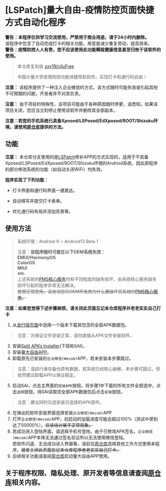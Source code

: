 #  [LSPatch]量大自由-疫情防控页面快捷方式自动化程序

**警告：本程序仅供学习交流使用，严禁用于商业用途，请于24小时内删除。**<br>
该程序中包含了自动完成打卡的相关功能，用意是减少重复劳动，提高效率。<br>
**警告：疫情防控人人有责，您不应该使用此功能瞒报健康信息甚至归咎于该软件的使用。**

> 本仓库复刻自 [zxy19/cjluFree](https://github.com/zxy19/cjluFree)

> 中国计量大学疫情防控功能快捷导航软件。实现打卡和通行码自由！

**注意：** 该程序提供了一种注入企业微信的方式，该方式随时可能失效或引起其他不可预期的问题，开发者并不对其负责。

**注意：** 由于项目的特殊性，该项目可能由于各种原因随时停更，请悉知。如果该项目关闭，您应当立刻停止使用该软件并删除其全部副本。

**注意：若您的手机系统已具备Xposed/LSPosed/EdXposed/ROOT/Shizuku环境，请使用[原仓库](https://github.com/zxy19/cjluFree)提供的方法。**

## 功能

**注意：** 本仓库分支使用的是[LSPatch](https://github.com/LSPosed/LSPatch)修补APP的方式实现的，适用于不具备Xposed/LSPosed/EdXposed/ROOT/Shizuku环境的Android系统，因此原程序的部分修改系统的功能（如自动关闭WiFi）均失效。

**程序实现了下列功能：**

+ 打卡界面和通行码界面一键直达。

+ 自动填写并提交打卡表单。

+ 优化通行码布局并添加背景等。

## 使用方法
>  系统环境：Android 9 ~ Android13 Beta 1
>
>  注意：**该程序随时可能在以下OEM系统失效：<br>EMUI/HarmonyOS<br>ColorOS<br>MIUI<br>etc.**
<br>上述系统的[PMS核心服务](https://developer.android.com/reference/android/content/pm/PackageManager)均有不同程度的缺失损坏，由系统核心服务缺失损坏引起的程序异常无法解决。<br>~~若想正常使用，请咨询您的OEM开发商为什么要破坏其系统的[PMS核心服务](https://developer.android.com/reference/android/content/pm/PackageManager)。~~

**注意：如果您觉得下述步骤麻烦，请关闭此页面忘记本仓库程序并老老实实自己打卡**

1.  从[发行版页面](https://github.com/ZWolken/cjluFree/releases)中选择一个版本下载其包含的全部APK数据包。
>  注意：为保证文件安装正常，请勿直接从APK文件安装软件。
2.  安装[Split APKs Installer](https://github.com/Aefyr/SAI/releases/latest)(下简称SAI)。
3.  安装[量大自由APP](https://github.com/zxy19/cjluFree/releases/latest)。
4.  卸载原先已安装的`企业微信(Wecom)`APP，若未安装本步骤跳过。
>  注意：请自行保存备份原有数据，若系统已经核心破解，本步骤可跳过，但依然建议卸载APP以保证稳定。
5.  启动SAI，点击主界面的`安装APK`按钮，将步骤1中下载的所有文件全部选中，点击`选择`按钮，待SAI读取完全部APK数据包后点击`安装`按钮。
>  注意：建议同时勾选安装可选择的APK部件。
6.  在弹出的软件安装界面选择安装`企业微信(Wecom)`APP
7.  打开`企业微信(Wecom)`APP，初启动的加载进度可能会超过100%（测试中曾到达了50000%）。~~应该估计属于正常现象。~~
8.  若成功进入登陆界面，请选择手机号登陆，由于已修改APK签名，`企业微信(Wecom)`APP本体无法通过签名验证所以无法使用微信登陆。<br>若软件闪退、无法成功进入界面等，请前往[原仓库](https://github.com/ZWolken/cjluFree)选择其他工作方式使用本程序。~~或者关闭此页面忘记本仓库程序老老实实自己打卡。~~
9.  后续相关功能请查阅[原仓库](https://github.com/zxy19/cjluFree)启动量大自由APP使用。

## 关于程序权限、隐私处理、原开发者等信息请查阅[原仓库](https://github.com/zxy19/cjluFree)相关内容。
